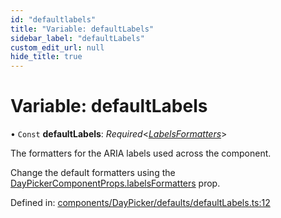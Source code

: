 ```yaml
---
id: "defaultlabels"
title: "Variable: defaultLabels"
sidebar_label: "defaultLabels"
custom_edit_url: null
hide_title: true
---
```


# Variable: defaultLabels

• `Const` **defaultLabels**: *Required*<[*LabelsFormatters*](../types/labelsformatters.md)\>

The formatters for the ARIA labels used across the component.

Change the default formatters using the
[DayPickerComponentProps.labelsFormatters](../interfaces/daypickercomponentprops.md#labelsformatters) prop.

Defined in: [components/DayPicker/defaults/defaultLabels.ts:12](https://github.com/gpbl/react-day-picker/blob/7a46f8df/packages/react-day-picker/src/components/DayPicker/defaults/defaultLabels.ts#L12)
